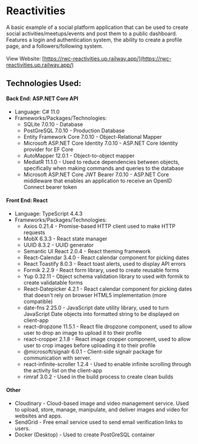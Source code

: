 # Reactivities
A basic example of a social platform application that can be used to create social activities/meetups/events and post them to a public dashboard.
Features a login and authentication system, the ability to create a profile page, and a followers/following system.
<br/><br/>
View Website: [https://rwc-reactivities.up.railway.app/](https://rwc-reactivities.up.railway.app/)

## Technologies Used:
#### Back End: ASP.NET Core API
- Language: C# 11.0
- Frameworks/Packages/Technologies:
  - SQLite 7.0.10 - Database
  - PostGreSQL 7.0.10 - Production Database
  - Entity Framework Core 7.0.10 - Object-Relational Mapper
  - Microsoft ASP.NET Core Identity 7.0.10 - ASP.NET Core Identity provider for EF Core
  - AutoMapper 12.0.1 - Object-to-object mapper
  - MediatR 11.1.0 - Used to reduce dependencies between objects, specifically when making commands and queries to the database
  - Microsoft ASP.NET Core JWT Bearer 7.0.10 - ASP.NET Core middleware that enables an application to receive an OpenID Connect bearer token
    
#### Front End: React
- Language: TypeScript 4.4.3
- Frameworks/Packages/Technologies:
  - Axios 0.21.4 - Promise-based HTTP client used to make HTTP requests
  - MobX 6.3.3 - React state manager
  - UUID 8.3.2 - UUID generator
  - Semantic UI React 2.0.4 - React theming framework
  - React-Calendar 3.4.0 - React calendar component for picking dates
  - React Toastify 8.0.3 - React toast alerts, used to display API errors
  - Formik 2.2.9 - React form library, used to create reusable forms
  - Yup 0.32.11 - Object schema validation library to used with formik to create validatable forms
  - React-Datepicker 4.2.1 - React calendar component for picking dates that doesn't rely on browser HTML5 implementation (more compatible)
  - date-fns 2.25.0 - JavaScript date utility library, used to turn JavaScript Date objects into formatted string to be displayed on client-app
  - react-dropzone 11.5.1 - React file dropzone component, used to allow user to drop an image to upload it to their profile
  - react-cropper 2.1.8 - React image cropper component, used to allow user to crop images before uploading it to their profile
  - @microsoft/signalr 6.0.1 - Client-side signalr package for communication with server.
  - react-infinite-scroller 1.2.4 - Used to enable infinite scrolling through the activity list on the client-app
  - rimraf 3.0.2 - Used in the build process to create clean builds

#### Other
- Cloudinary - Cloud-based image and video management service. Used to upload, store, manage, manipulate, and deliver images and video for websites and apps.
- SendGrid - Free email service used to send email verification links to users.
- Docker (Desktop) - Used to create PostGreSQL container
